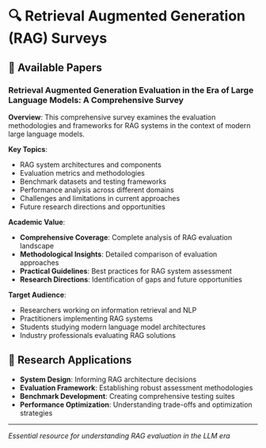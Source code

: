 # 🔍 Retrieval Augmented Generation (RAG) Surveys

## 📄 Available Papers

### Retrieval Augmented Generation Evaluation in the Era of Large Language Models: A Comprehensive Survey

**Overview**: This comprehensive survey examines the evaluation methodologies and frameworks for RAG systems in the context of modern large language models.

**Key Topics**:
- RAG system architectures and components
- Evaluation metrics and methodologies
- Benchmark datasets and testing frameworks
- Performance analysis across different domains
- Challenges and limitations in current approaches
- Future research directions and opportunities

**Academic Value**:
- **Comprehensive Coverage**: Complete analysis of RAG evaluation landscape
- **Methodological Insights**: Detailed comparison of evaluation approaches
- **Practical Guidelines**: Best practices for RAG system assessment
- **Research Directions**: Identification of gaps and future opportunities

**Target Audience**:
- Researchers working on information retrieval and NLP
- Practitioners implementing RAG systems
- Students studying modern language model architectures
- Industry professionals evaluating RAG solutions

## 🎯 Research Applications

- **System Design**: Informing RAG architecture decisions
- **Evaluation Framework**: Establishing robust assessment methodologies
- **Benchmark Development**: Creating comprehensive testing suites
- **Performance Optimization**: Understanding trade-offs and optimization strategies

---

*Essential resource for understanding RAG evaluation in the LLM era*